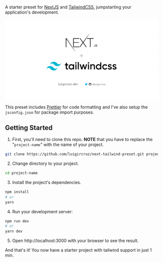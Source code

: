 A starter preset for [NextJS](https://nextjs.org) and [TailwindCSS](https://tailwindcss.com), jumpstarting your application's development.

![Homepage View](./public/og-next-tailwind-preset.png)

This preset includes [Prettier](https://prettier.io) for code formatting and I've also setup the `jsconfig.json` for package import purposes.

## Getting Started

1. First, you'll need to clone this repo. **NOTE** that you have to replace the "`project-name`" with the name of your project.

```bash
git clone https://github.com/luigircruz/next-tailwind-preset.git project-name
```

2. Change directory to your project.

```bash
cd project-name
```

3. Install the project's dependencies.

```bash
npm install
# or
yarn
```

4. Run your development server:

```bash
npm run dev
# or
yarn dev
```

5. Open http://localhost:3000 with your browser to see the result. 

And that's it! You now have a starter project with tailwind support in just 1 min.